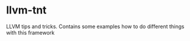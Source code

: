 # llvm-tnt
LLVM tips and tricks. Contains some examples how to do different things with this framework

